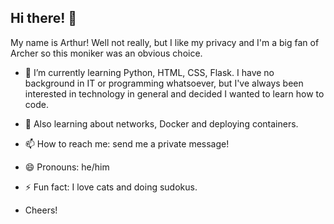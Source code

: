## Hi there! 👋

My name is Arthur! Well not really, but I like my privacy and I'm a big fan of Archer so this moniker was an obvious choice.

- 🌱 I’m currently learning Python, HTML, CSS, Flask. I have no background in IT or programming whatsoever, but I've always been interested in technology in general and decided I wanted to learn how to code.
- 🐋 Also learning about networks, Docker and deploying containers.
- 📫 How to reach me: send me a private message!
- 😄 Pronouns: he/him
- ⚡ Fun fact: I love cats and doing sudokus.

- Cheers!
